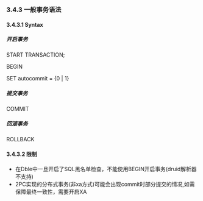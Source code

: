 ### 3.4.3 一般事务语法

#### 3.4.3.1 Syntax

##### 开启事务

START TRANSACTION;

BEGIN

SET autocommit = {0 | 1}

##### 提交事务

COMMIT

##### 回滚事务

ROLLBACK


#### 3.4.3.2 限制

* 在Dble中一旦开启了SQL黑名单检查，不能使用BEGIN开启事务(druid解析器不支持)
* 2PC实现的分布式事务(非xa方式)可能会出现commit时部分提交的情况,如需保障最终一致性，需要开启XA

